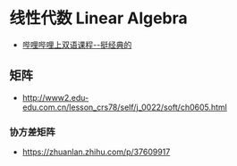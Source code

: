 # 线性代数 Linear Algebra
- [哔哩哔哩上双语课程--挺经典的](https://www.bilibili.com/medialist/play/watchlater/BV1ys411472E)



 ## 矩阵
 - http://www2.edu-edu.com.cn/lesson_crs78/self/j_0022/soft/ch0605.html
 ### 协方差矩阵
 - https://zhuanlan.zhihu.com/p/37609917